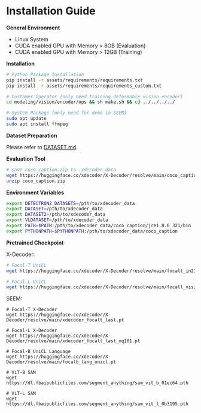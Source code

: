 # Installation Guide

**General Environment**
* Linux System
* CUDA enabled GPU with Memory > 8GB (Evaluation)
* CUDA enabled GPU with Memory > 12GB (Training)

**Installation**

```sh
# Python Package Installation
pip install -r assets/requirements/requirements.txt
pip install -r assets/requirements/requirements_custom.txt

# Customer Operator [only need training deformable vision encoder]
cd modeling/vision/encoder/ops && sh make.sh && cd ../../../../

# System Package [only need for demo in SEEM]
sudo apt update
sudo apt install ffmpeg
```

**Dataset Preparation**

Please refer to [DATASET.md](assets/readmes/DATASET.md).

**Evaluation Tool**
```sh
# save coco_caption.zip to .xdecoder_data
wget https://huggingface.co/xdecoder/X-Decoder/resolve/main/coco_caption.zip
unzip coco_caption.zip
```

**Environment Variables**
```sh
export DETECTRON2_DATASETS=/pth/to/xdecoder_data
export DATASET=/pth/to/xdecoder_data
export DATASET2=/pth/to/xdecoder_data
export VLDATASET=/pth/to/xdecoder_data
export PATH=$PATH:/pth/to/xdecoder_data/coco_caption/jre1.8.0_321/bin
export PYTHONPATH=$PYTHONPATH:/pth/to/xdecoder_data/coco_caption
```

**Pretrained Checkpoint**

X-Decoder:
```sh
# Focal-T UniCL
wget https://huggingface.co/xdecoder/X-Decoder/resolve/main/focalt_in21k_yfcc_gcc_xdecoder_unicl.pt

# Focal-L UniCL
wget https://huggingface.co/xdecoder/X-Decoder/resolve/main/focall_vision_focalb_lang_unicl.pt
```

SEEM:
```
# Focal-T X-Decoder
wget https://huggingface.co/xdecoder/X-Decoder/resolve/main/xdecoder_focalt_last.pt

# Focal-L X-Decoder
wget https://huggingface.co/xdecoder/X-Decoder/resolve/main/xdecoder_focall_last_oq101.pt

# Focal-B UniCL Language
wget https://huggingface.co/xdecoder/X-Decoder/resolve/main/focalb_lang_unicl.pt

# ViT-B SAM
wget https://dl.fbaipublicfiles.com/segment_anything/sam_vit_b_01ec64.pth

# ViT-L SAM
wget https://dl.fbaipublicfiles.com/segment_anything/sam_vit_l_0b3195.pth

```

